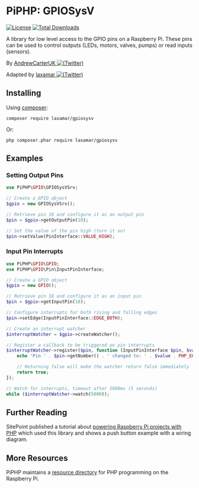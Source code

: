 # PiPHP: GPIOSysV

[![License](https://poser.pugx.org/piphp/gpio/license)](https://packagist.org/packages/piphp/gpio)
[![Total Downloads](https://poser.pugx.org/piphp/gpio/downloads)](https://packagist.org/packages/laxamar/gpiosysv)

A library for low level access to the GPIO pins on a Raspberry Pi. These pins can be used to control outputs (LEDs, motors, valves, pumps) or read inputs (sensors).

By [AndrewCarterUK ![(Twitter)](http://i.imgur.com/wWzX9uB.png)](https://twitter.com/AndrewCarterUK)

Adapted by [laxamar ![(Twitter)](http://i.imgur.com/wWzX9uB.png)](https://twitter.com/laxamar)
## Installing

Using [composer](https://getcomposer.org/):

`composer require laxamar/gpiosysv`

Or:

`php composer.phar require laxamar/gpiosysv`

## Examples

### Setting Output Pins
```php
use PiPHP\GPIO\GPIOSysVSrv;

// Create a GPIO object
$gpio = new GPIOSysVSrv();

// Retrieve pin 18 and configure it as an output pin
$pin = $gpio->getOutputPin(18);

// Set the value of the pin high (turn it on)
$pin->setValue(PinInterface::VALUE_HIGH);
```

### Input Pin Interrupts
```php
use PiPHP\GPIO\GPIO;
use PiPHP\GPIO\Pin\InputPinInterface;

// Create a GPIO object
$gpio = new GPIO();

// Retrieve pin 18 and configure it as an input pin
$pin = $gpio->getInputPin(18);

// Configure interrupts for both rising and falling edges
$pin->setEdge(InputPinInterface::EDGE_BOTH);

// Create an interrupt watcher
$interruptWatcher = $gpio->createWatcher();

// Register a callback to be triggered on pin interrupts
$interruptWatcher->register($pin, function (InputPinInterface $pin, $value) {
    echo 'Pin ' . $pin->getNumber() . ' changed to: ' . $value . PHP_EOL;

    // Returning false will make the watcher return false immediately
    return true;
});

// Watch for interrupts, timeout after 5000ms (5 seconds)
while ($interruptWatcher->watch(5000));
```

## Further Reading

SitePoint published a tutorial about [powering Raspberry Pi projects with PHP](https://www.sitepoint.com/powering-raspberry-pi-projects-with-php/) which used this library and shows a push button example with a wiring diagram.

## More Resources

PiPHP maintains a [resource directory](https://github.com/PiPHP/Resources) for PHP programming on the Raspberry Pi.
